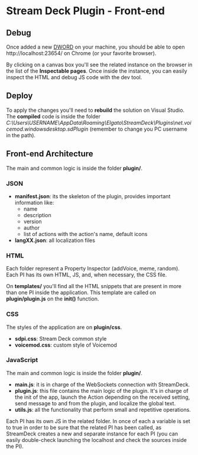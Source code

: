 # Stream Deck Plugin - Front-end

## Debug
Once added a new [DWORD](https://developer.elgato.com/documentation/stream-deck/sdk/create-your-own-plugin/#debugging-your-javascript-plugin) on your machine, you should be able to open http://localhost:23654/ on Chrome (or your favorite browser).

By clicking on a canvas box you'll see the related instance on the browser in the list of the **Inspectable pages**.
Once inside the instance, you can easily inspect the HTML and debug JS code with the dev tool.

## Deploy
To apply the changes you'll need to **rebuild** the solution on Visual Studio.
The **compiled** code is inside the folder
*C:\Users\USERNAME\AppData\Roaming\Elgato\StreamDeck\Plugins\net.voicemod.windowsdesktop.sdPlugin*
(remember to change you PC username in the path).


## Front-end Architecture
The main and common logic is inside the folder **plugin/**.
### JSON
* **manifest.json**: its the skeleton of the plugin, provides important information like:
    * name
    * description
    * version
    * author
    * list of actions with the action's name, default icons
* **langXX.json**: all localization files



### HTML
Each folder represent a Property Inspector (addVoice, meme, random).
Each PI has its own HTML, JS, and, when necessary, the CSS file.

On **templates/** you'll find all the HTML snippets that are present in more than one PI inside the application. This template are called on **plugin/plugin.js** on the **init()** function.

### CSS
The styles of the application are on **plugin/css**.
* **sdpi.css**: Stream Deck common style
* **voicemod.css**: custom style of Voicemod

### JavaScript
The main and common logic is inside the folder **plugin/**.
* **main.js**: it is in charge of the WebSockets connection with StreamDeck.
* **plugin.js**: this file contains the main logic of the plugin. It's in charge of the init of the app, launch the Action depending on the received setting, send message to and from the plugin, and localize the global text.
* **utils.js**: all the functionality that perform small and repetitive operations.

Each PI has its own JS in the related folder.
In once of each a variable is set to true in order to be sure that the related PI has been called, as StreamDeck creates a new and separate instance for each PI (you can easily double-check launching the localhost and check the sources inside the PI).